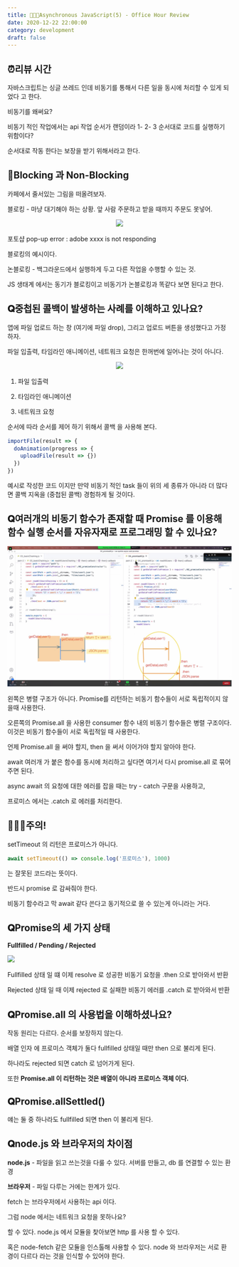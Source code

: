 ```yaml
---
title: 👨🏻‍🚒Asynchronous JavaScript(5) - Office Hour Review
date: 2020-12-22 22:00:00
category: development
draft: false
---
```


## ⏰리뷰 시간

자바스크립트는 싱글 쓰레드 인데 비동기를 통해서 다른 일을 동시에 처리할 수 있게 되었다 고 한다.

비동기를 왜써요?

비동기 적인 작업에서는 api 작업 순서가 랜덤이라 1- 2- 3 순서대로 코드를 실행하기 위함이다?

순서대로 작동 한다는 보장을 받기 위해서라고 한다.

## 🧱Blocking 과 Non-Blocking

카페에서 줄서있는 그림을 떠올려보자.

블로킹 - 마냥 대기해야 하는 상황. 앞 사람 주문하고 받을 때까지 주문도 못넣어.

<p align="center"><img src="https://www.slipp.net/wiki/download/attachments/19530144/K-20130627-624538-2.png?version=1&modificationDate=1413891727000&api=v2"></p>

포토샵 pop-up error : adobe xxxx is not responding

블로킹의 예시이다.

논블로킹 - 백그라운드에서 실행하게 두고 다른 작업을 수행할 수 있는 것.

JS 생태계 에서는 동기가 블로킹이고 비동기가 논블로킹과 똑같다 보면 된다고 한다.

## 𝐐중첩된 콜백이 발생하는 사례를 이해하고 있나요?

앱에 파일 업로드 하는 창 (여기에 파일 drop), 그리고 업로드 버튼을 생성했다고 가정하자.

파일 입출력, 타임라인 애니메이션, 네트워크 요청은 한꺼번에 일어나는 것이 아니다.

<p align="center"><img src="https://3.bp.blogspot.com/-2koET4loJJA/T9ZwycV531I/AAAAAAAAAlU/d-z78SZoQJk/s1600/image00.png"></p>

1. 파일 입출력

2. 타임라인 애니메이션

3. 네트워크 요청

순서에 따라 순서를 제어 하기 위해서 콜백 을 사용해 본다.

```js
importFile(result => {
  doAnimation(progress => {
    uploadFile(result => {})
  })
})
```

예시로 작성한 코드 이지만 만약 비동기 적인 task 들이 위의 세 종류가 아니라 더 많다면 콜백 지옥을 (중첩된 콜백) 경험하게 될 것이다.

## 𝐐여러개의 비동기 함수가 존재할 때 Promise 를 이용해 함수 실행 순서를 자유자재로 프로그래밍 할 수 있나요?

![](./images/promise-all.jpeg)

왼쪽은 병렬 구조가 아니다. Promise를 리턴하는 비동기 함수들이 서로 독립적이지 않을때 사용한다.

오른쪽의 Promise.all 을 사용한 consumer 함수 내의 비동기 함수들은 병렬 구조이다. 이것은 비동기 함수들이 서로 독립적일 때 사용한다.

언제 Promise.all 을 써야 할지, then 을 써서 이어가야 할지 알아야 한다.

await 여러개 가 붙은 함수를 동시에 처리하고 싶다면 여기서 다시 promise.all 로 묶어주면 된다.

async await 의 요청에 대한 에러를 잡을 때는 try - catch 구문을 사용하고,

프로미스 에서는 .catch 로 에러를 처리한다.

## 👨🏻‍🚒주의!

setTimeout 의 리턴은 프로미스가 아니다.

```js
await setTimeout(() => console.log('프로미스'), 1000)
```

는 잘못된 코드라는 뜻이다.

반드시 promise 로 감싸줘야 한다.

비동기 함수라고 막 await 같다 쓴다고 동기적으로 쓸 수 있는게 아니라는 거다.

## 𝐐Promise의 세 가지 상태

<b>Fullfilled / Pending / Rejected</b>

![](https://getoutsidedoor.com/wp-content/uploads/2020/03/%E1%84%89%E1%85%B3%E1%84%8F%E1%85%B3%E1%84%85%E1%85%B5%E1%86%AB%E1%84%89%E1%85%A3%E1%86%BA-2020-03-12-%E1%84%8B%E1%85%A9%E1%84%92%E1%85%AE-11.37.47.png)

Fullfilled 상태 일 떄 이제 resolve 로 성공한 비동기 요청을 .then 으로 받아와서 반환

Rejected 상태 일 때 이제 rejected 로 실패한 비동기 에러를 .catch 로 받아와서 반환

## 𝐐Promise.all 의 사용법을 이해하셨나요?

작동 원리는 다르다. 순서를 보장하지 않는다.

배열 인자 에 프로미스 객체가 둘다 fullfilled 상태일 때만 then 으로 불리게 된다.

하나라도 rejected 되면 catch 로 넘어가게 된다.

또한 <b>Promise.all 이 리턴하는 것은 배열이 아니라 프로미스 객체 이다.</b>

## 𝐐Promise.allSettled()

얘는 둘 중 하나라도 fullfilled 되면 then 이 불리게 된다.

## 𝐐node.js 와 브라우저의 차이점

<b>node.js</b> - 파일을 읽고 쓰는것을 다룰 수 있다. 서버를 만들고, db 를 연결할 수 있는 환경

<b>브라우저</b> - 파일 다루는 거에는 한계가 있다.

fetch 는 브라우저에서 사용하는 api 이다.

그럼 node 에서는 네트워크 요청을 못하나요?

할 수 있다. node.js 에서 모듈을 찾아보면 http 를 사용 할 수 있다.

혹은 node-fetch 같은 모듈을 인스톨해 사용할 수 있다. node 와 브라우저는 서로 환경이 다르다 라는 것을 인식할 수 있어야 한다.
